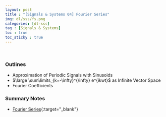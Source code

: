 ```yaml
---
layout: post
title : "[Signals & Systems 04] Fourier Series"
img: dl/sss/fs.png
categories: [dl-sss]  
tag : [Signals & Systems]
toc : true
toc_sticky : true
---
```


<br/>

### Outlines
- Approximation of Periodic Signals with Sinusoids
- $\large \sum\limits_{k=-\infty}^{\infty} e^{ikwt}$ as Infinite Vector Space 
- Fourier Coefficients

### Summary Notes 
- [Fourier Series](https://drive.google.com/file/d/1S_ovrI0p1bEOZ3sgWOWywAXBTaz2NJGM/view?usp=share_link){:target="_blank"}
